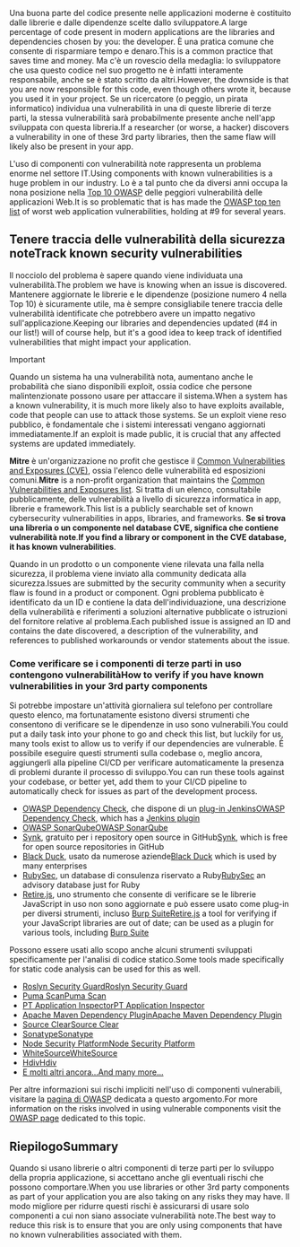 <span data-ttu-id="476f7-101">Una buona parte del codice presente nelle applicazioni moderne è costituito dalle librerie e dalle dipendenze scelte dallo sviluppatore.</span><span class="sxs-lookup"><span data-stu-id="476f7-101">A large percentage of code present in modern applications are the libraries and dependencies chosen by you: the developer.</span></span> <span data-ttu-id="476f7-102">È una pratica comune che consente di risparmiare tempo e denaro.</span><span class="sxs-lookup"><span data-stu-id="476f7-102">This is a common practice that saves time and money.</span></span> <span data-ttu-id="476f7-103">Ma c'è un rovescio della medaglia: lo sviluppatore che usa questo codice nel suo progetto ne è infatti interamente responsabile, anche se è stato scritto da altri.</span><span class="sxs-lookup"><span data-stu-id="476f7-103">However, the downside is that you are now responsible for this code, even though others wrote it, because you used it in your project.</span></span> <span data-ttu-id="476f7-104">Se un ricercatore (o peggio, un pirata informatico) individua una vulnerabilità in una di queste librerie di terze parti, la stessa vulnerabilità sarà probabilmente presente anche nell'app sviluppata con questa libreria.</span><span class="sxs-lookup"><span data-stu-id="476f7-104">If a researcher (or worse, a hacker) discovers a vulnerability in one of these 3rd party libraries, then the same flaw will likely also be present in your app.</span></span>

<span data-ttu-id="476f7-105">L'uso di componenti con vulnerabilità note rappresenta un problema enorme nel settore IT.</span><span class="sxs-lookup"><span data-stu-id="476f7-105">Using components with known vulnerabilities is a huge problem in our industry.</span></span> <span data-ttu-id="476f7-106">Lo è a tal punto che da diversi anni occupa la nona posizione nella [Top 10 OWASP](https://www.owasp.org/index.php/Category:OWASP_Top_Ten_Project) delle peggiori vulnerabilità delle applicazioni Web.</span><span class="sxs-lookup"><span data-stu-id="476f7-106">It is so problematic that is has made the [OWASP top ten list](https://www.owasp.org/index.php/Category:OWASP_Top_Ten_Project) of worst web application vulnerabilities, holding at #9 for several years.</span></span>

## <a name="track-known-security-vulnerabilities"></a><span data-ttu-id="476f7-107">Tenere traccia delle vulnerabilità della sicurezza note</span><span class="sxs-lookup"><span data-stu-id="476f7-107">Track known security vulnerabilities</span></span>

<span data-ttu-id="476f7-108">Il nocciolo del problema è sapere quando viene individuata una vulnerabilità.</span><span class="sxs-lookup"><span data-stu-id="476f7-108">The problem we have is knowing when an issue is discovered.</span></span> <span data-ttu-id="476f7-109">Mantenere aggiornate le librerie e le dipendenze (posizione numero 4 nella Top 10) è sicuramente utile, ma è sempre consigliabile tenere traccia delle vulnerabilità identificate che potrebbero avere un impatto negativo sull'applicazione.</span><span class="sxs-lookup"><span data-stu-id="476f7-109">Keeping our libraries and dependencies updated (#4 in our list!) will of course help, but it's a good idea to keep track of identified vulnerabilities that might impact your application.</span></span>

> [!IMPORTANT]
> <span data-ttu-id="476f7-110">Quando un sistema ha una vulnerabilità nota, aumentano anche le probabilità che siano disponibili exploit, ossia codice che persone malintenzionate possono usare per attaccare il sistema.</span><span class="sxs-lookup"><span data-stu-id="476f7-110">When a system has a known vulnerability, it is much more likely also to have exploits available, code that people can use to attack those systems.</span></span> <span data-ttu-id="476f7-111">Se un exploit viene reso pubblico, è fondamentale che i sistemi interessati vengano aggiornati immediatamente.</span><span class="sxs-lookup"><span data-stu-id="476f7-111">If an exploit is made public, it is crucial that any affected systems are updated immediately.</span></span>

<span data-ttu-id="476f7-112">**Mitre** è un'organizzazione no profit che gestisce il [Common Vulnerabilities and Exposures (CVE)](https://cve.mitre.org), ossia l'elenco delle vulnerabilità ed esposizioni comuni.</span><span class="sxs-lookup"><span data-stu-id="476f7-112">**Mitre** is a non-profit organization that maintains the [Common Vulnerabilities and Exposures list](https://cve.mitre.org).</span></span> <span data-ttu-id="476f7-113">Si tratta di un elenco, consultabile pubblicamente, delle vulnerabilità a livello di sicurezza informatica in app, librerie e framework.</span><span class="sxs-lookup"><span data-stu-id="476f7-113">This list is a publicly searchable set of known cybersecurity vulnerabilities in apps, libraries, and frameworks.</span></span> <span data-ttu-id="476f7-114">**Se si trova una libreria o un componente nel database CVE, significa che contiene vulnerabilità note**.</span><span class="sxs-lookup"><span data-stu-id="476f7-114">**If you find a library or component in the CVE database, it has known vulnerabilities**.</span></span>

<span data-ttu-id="476f7-115">Quando in un prodotto o un componente viene rilevata una falla nella sicurezza, il problema viene inviato alla community dedicata alla sicurezza.</span><span class="sxs-lookup"><span data-stu-id="476f7-115">Issues are submitted by the security community when a security flaw is found in a product or component.</span></span> <span data-ttu-id="476f7-116">Ogni problema pubblicato è identificato da un ID e contiene la data dell'individuazione, una descrizione della vulnerabilità e riferimenti a soluzioni alternative pubblicate o istruzioni del fornitore relative al problema.</span><span class="sxs-lookup"><span data-stu-id="476f7-116">Each published issue is assigned an ID and contains the date discovered, a description of the vulnerability, and references to published workarounds or vendor statements about the issue.</span></span>

### <a name="how-to-verify-if-you-have-known-vulnerabilities-in-your-3rd-party-components"></a><span data-ttu-id="476f7-117">Come verificare se i componenti di terze parti in uso contengono vulnerabilità</span><span class="sxs-lookup"><span data-stu-id="476f7-117">How to verify if you have known vulnerabilities in your 3rd party components</span></span>

<span data-ttu-id="476f7-118">Si potrebbe impostare un'attività giornaliera sul telefono per controllare questo elenco, ma fortunatamente esistono diversi strumenti che consentono di verificare se le dipendenze in uso sono vulnerabili.</span><span class="sxs-lookup"><span data-stu-id="476f7-118">You could put a daily task into your phone to go and check this list, but luckily for us, many tools exist to allow us to verify if our dependencies are vulnerable.</span></span> <span data-ttu-id="476f7-119">È possibile eseguire questi strumenti sulla codebase o, meglio ancora, aggiungerli alla pipeline CI/CD per verificare automaticamente la presenza di problemi durante il processo di sviluppo.</span><span class="sxs-lookup"><span data-stu-id="476f7-119">You can run these tools against your codebase, or better yet, add them to your CI/CD pipeline to automatically check for issues as part of the development process.</span></span>

- <span data-ttu-id="476f7-120">[OWASP Dependency Check](https://www.owasp.org/index.php/OWASP_Dependency_Check), che dispone di un [plug-in Jenkins](https://wiki.jenkins.io/display/JENKINS/OWASP+Dependency-Check+Plugin)</span><span class="sxs-lookup"><span data-stu-id="476f7-120">[OWASP Dependency Check](https://www.owasp.org/index.php/OWASP_Dependency_Check), which has a [Jenkins plugin](https://wiki.jenkins.io/display/JENKINS/OWASP+Dependency-Check+Plugin)</span></span>
- [<span data-ttu-id="476f7-121">OWASP SonarQube</span><span class="sxs-lookup"><span data-stu-id="476f7-121">OWASP SonarQube</span></span>](https://www.owasp.org/index.php/OWASP_SonarQube_Project)
- <span data-ttu-id="476f7-122">[Synk](https://snyk.io), gratuito per i repository open source in GitHub</span><span class="sxs-lookup"><span data-stu-id="476f7-122">[Synk](https://snyk.io), which is free for open source repositories in GitHub</span></span>
- <span data-ttu-id="476f7-123">[Black Duck](https://www.blackducksoftware.com), usato da numerose aziende</span><span class="sxs-lookup"><span data-stu-id="476f7-123">[Black Duck](https://www.blackducksoftware.com) which is used by many enterprises</span></span>
- <span data-ttu-id="476f7-124">[RubySec](https://rubysec.com), un database di consulenza riservato a Ruby</span><span class="sxs-lookup"><span data-stu-id="476f7-124">[RubySec](https://rubysec.com) an advisory database just for Ruby</span></span>
- <span data-ttu-id="476f7-125">[Retire.js](https://github.com/retirejs/retire.js/), uno strumento che consente di verificare se le librerie JavaScript in uso non sono aggiornate e può essere usato come plug-in per diversi strumenti, incluso [Burp Suite](https://www.portswigger.net)</span><span class="sxs-lookup"><span data-stu-id="476f7-125">[Retire.js](https://github.com/retirejs/retire.js/) a tool for verifying if your JavaScript libraries are out of date; can be used as a plugin for various tools, including [Burp Suite](https://www.portswigger.net)</span></span>

<span data-ttu-id="476f7-126">Possono essere usati allo scopo anche alcuni strumenti sviluppati specificamente per l'analisi di codice statico.</span><span class="sxs-lookup"><span data-stu-id="476f7-126">Some tools made specifically for static code analysis can be used for this as well.</span></span>

- [<span data-ttu-id="476f7-127">Roslyn Security Guard</span><span class="sxs-lookup"><span data-stu-id="476f7-127">Roslyn Security Guard</span></span>](https://dotnet-security-guard.github.io)
- [<span data-ttu-id="476f7-128">Puma Scan</span><span class="sxs-lookup"><span data-stu-id="476f7-128">Puma Scan</span></span>](https://pumascan.com)
- [<span data-ttu-id="476f7-129">PT Application Inspector</span><span class="sxs-lookup"><span data-stu-id="476f7-129">PT Application Inspector</span></span>](https://www.ptsecurity.com/ww-en/products/ai/)
- [<span data-ttu-id="476f7-130">Apache Maven Dependency Plugin</span><span class="sxs-lookup"><span data-stu-id="476f7-130">Apache Maven Dependency Plugin</span></span>](https://maven.apache.org/plugins/maven-dependency-plugin/)
- [<span data-ttu-id="476f7-131">Source Clear</span><span class="sxs-lookup"><span data-stu-id="476f7-131">Source Clear</span></span>](https://www.sourceclear.com)
- [<span data-ttu-id="476f7-132">Sonatype</span><span class="sxs-lookup"><span data-stu-id="476f7-132">Sonatype</span></span>](https://ossindex.sonatype.org)
- [<span data-ttu-id="476f7-133">Node Security Platform</span><span class="sxs-lookup"><span data-stu-id="476f7-133">Node Security Platform</span></span>](https://nodesecurity.io)
- [<span data-ttu-id="476f7-134">WhiteSource</span><span class="sxs-lookup"><span data-stu-id="476f7-134">WhiteSource</span></span>](https://www.whitesourcesoftware.com/what-is-whitesource/)
- [<span data-ttu-id="476f7-135">Hdiv</span><span class="sxs-lookup"><span data-stu-id="476f7-135">Hdiv</span></span>](https://hdivsecurity.com)
- [<span data-ttu-id="476f7-136">E molti altri ancora...</span><span class="sxs-lookup"><span data-stu-id="476f7-136">And many more...</span></span>](https://www.owasp.org/index.php/Source_Code_Analysis_Tools)

<span data-ttu-id="476f7-137">Per altre informazioni sui rischi impliciti nell'uso di componenti vulnerabili, visitare la [pagina di OWASP](https://www.owasp.org/index.php/Top_10-2017_A9-Using_Components_with_Known_Vulnerabilities) dedicata a questo argomento.</span><span class="sxs-lookup"><span data-stu-id="476f7-137">For more information on the risks involved in using vulnerable components visit the [OWASP page](https://www.owasp.org/index.php/Top_10-2017_A9-Using_Components_with_Known_Vulnerabilities) dedicated to this topic.</span></span>

## <a name="summary"></a><span data-ttu-id="476f7-138">Riepilogo</span><span class="sxs-lookup"><span data-stu-id="476f7-138">Summary</span></span>

<span data-ttu-id="476f7-139">Quando si usano librerie o altri componenti di terze parti per lo sviluppo della propria applicazione, si accettano anche gli eventuali rischi che possono comportare.</span><span class="sxs-lookup"><span data-stu-id="476f7-139">When you use libraries or other 3rd party components as part of your application you are also taking on any risks they may have.</span></span> <span data-ttu-id="476f7-140">Il modo migliore per ridurre questi rischi è assicurarsi di usare solo componenti a cui non siano associate vulnerabilità note.</span><span class="sxs-lookup"><span data-stu-id="476f7-140">The best way to reduce this risk is to ensure that you are only using components that have no known vulnerabilities associated with them.</span></span>
